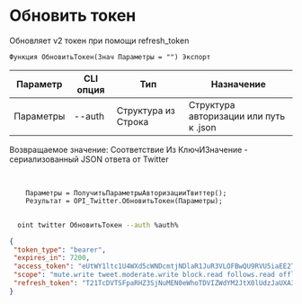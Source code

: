 ﻿---
sidebar_position: 3
---

# Обновить токен
 Обновляет v2 токен при помощи refresh_token



`Функция ОбновитьТокен(Знач Параметры = "") Экспорт`

  | Параметр | CLI опция | Тип | Назначение |
  |-|-|-|-|
  | Параметры | --auth | Структура из Строка | Структура авторизации или путь к .json |

  
  Возвращаемое значение:   Соответствие Из КлючИЗначение - сериализованный JSON ответа от Twitter

<br/>




```bsl title="Пример кода"
    Параметры = ПолучитьПараметрыАвторизацииТвиттер();
    Результат = OPI_Twitter.ОбновитьТокен(Параметры);
```



```sh title="Пример команды CLI"
    
  oint twitter ОбновитьТокен --auth %auth%

```

```json title="Результат"
{
 "token_type": "bearer",
 "expires_in": 7200,
 "access_token": "eUtWY1ltc1U4WXd5cWNDcmtjNDlaR1JuR3VLOFBwQU9RVU5iaEE2TThOT2trOjE3MjgyMjMzMjE1OTc6MTowOmF0OjE",
 "scope": "mute.write tweet.moderate.write block.read follows.read offline.access list.write bookmark.read list.read tweet.write space.read block.write like.write like.read users.read tweet.read bookmark.write mute.read follows.write",
 "refresh_token": "T21TcDVTSFpaRHZ3SjNuMEN0eWhoTDVIZWdYM2JtX0lUdzJaUXA3c25vX3NKOjE3MjgyMjMzMjE1OTc6MToxOnJ0OjE"
}
```
